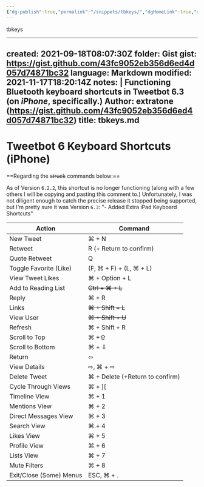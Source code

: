 ```yaml
---
{"dg-publish":true,"permalink":"/snippets/tbkeys/","dgHomeLink":true,"dgPassFrontmatter":false}
---
```


tbkeys

---
created: 2021-09-18T08:07:30Z
folder: Gist
gist: https://gist.github.com/43fc9052eb356d6ed4d057d74871bc32
language: Markdown
modified: 2021-11-17T18:20:14Z
notes: |
    Functioning Bluetooth keyboard shortcuts in Tweetbot 6.3 (on *iPhone*, specifically.)
    Author: extratone (https://gist.github.com/43fc9052eb356d6ed4d057d74871bc32)
title: tbkeys.md
---

# Tweetbot 6 Keyboard Shortcuts (iPhone)

==Regarding the ~~struck~~ commands below:==

As of Version `6.2.2`, this shortcut is no longer functioning (along with a few others I will be copying and pasting this comment to.) Unfortunately, I was not diligent enough to catch the precise release it stopped being supported, but I'm pretty sure it was Version `6.3`:
"- Added Extra iPad Keyboard Shortcuts"


| Action                  | Command                         |
| ----------------------- | ------------------------------- |
| New Tweet               | ⌘ + N                           |
| Retweet                 | R (+ Return to confirm)         |
| Quote Retweet           | Q                               |
| Toggle Favorite (Like)  | (F, ⌘ + F) + (L, ⌘ + L)         |
| View Tweet Likes        | ⌘ + Option + L                  |
| Add to Reading List     | ~~Ctrl + ⌘ + L~~                |
| Reply                   | ⌘ + R                           |
| Links                   | ~~⌘ + Shift + L~~               |
| View User               | ~~⌘ + Shift + U~~               |
| Refresh                 | ⌘ + Shift + R                   |
| Scroll to Top           | ⌘ +⇧                            |
| Scroll to Bottom        | ⌘ + ⇩                           |
| Return                  | ⇦                               |
| View Details            | ⇨, ⌘ + ⇨                        |
| Delete Tweet            | ⌘ + Delete (+Return to confirm) |
| Cycle Through Views     | ⌘ + ][                          |
| Timeline View           | ⌘ + 1                           |
| Mentions View           | ⌘ + 2                           |
| Direct Messages View    | ⌘ + 3                           |
| Search View             | ⌘.+ 4                           |
| Likes View              | ⌘ + 5                           |
| Profile View            | ⌘ + 6                           |
| Lists View              | ⌘ + 7                           |
| Mute Filters            | ⌘ + 8                           |
| Exit/Close (Some) Menus | ESC, ⌘ + .                      |